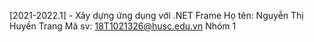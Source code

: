 [2021-2022.1] - Xây dựng ứng dụng với .NET Frame
Họ tên: Nguyễn Thị Huyền Trang
Mã sv: 18T1021326@husc.edu.vn
Nhóm 1
